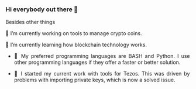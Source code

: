 ### Hi everybody out there 🖖

Besides other things

<!--
**ztenretep/ztenretep** is a ✨ _special_ ✨ repository because its `README.md` (this file) appears on your GitHub profile.

Here are some ideas to get you started:

- 🔭 I’m currently working on tools to ...
- 🌱 I’m currently learning how ...
- 👯 I’m looking to collaborate on ...
- 🤔 I’m looking for help with ...
- 💬 Ask me about ...
- 📫 How to reach me: ...
- 😄 Pronouns: ... 
- ⚡ Fun fact: ...
-->
🔭 I’m currently working on tools to manage crypto coins.

🌱 I’m currently learning how blockchain technology works.

- <p align="justify">💾 My preferred programming languages are BASH and Python. I use other programming languages if they offer a faster or better solution.</p>

- <p align="justify">🧰 I started my current work with tools for Tezos. This was driven by problems with importing private keys, which is now a solved issue.</p>
